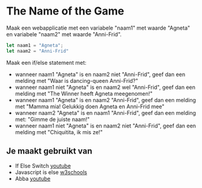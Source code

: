 # The Name of the Game

Maak een webapplicatie met een variabele "naam1" met waarde "Agneta" en variabele "naam2" met waarde "Anni-Frid". 

```javascript
let naam1 = "Agneta";
let naam2 = "Anni-Frid"
```

Maak een if/else statement met:
- wanneer naam1 "Agneta" is en naam2 niet "Anni-Frid", geef dan een melding met "Waar is dancing-queen Anni-Frid?"
- wanneer naam1 niet "Agneta" is en naam2 wel "Anni-Frid", geef dan een melding met "The Winner heeft Agneta meegenomen!"
- wanneer naam1 "Agneta" is en naam2 "Anni-Frid", geef dan een melding met "Mamma mia! Gelukkig doen Agneta en Anni-Frid mee"
- wanneer naam2 "Agneta" is en naam1 "Anni-Frid", geef dan een melding met: "Gimme de juiste naam!"
- wanneer naam1 niet "Agneta" is en naam2 niet "Anni-Frid", geef dan een melding met "Chiquitita, ik mis ze!"

## Je maakt gebruikt van
- If Else Switch [youtube](https://www.youtube.com/watch?v=ndXEEG3kZOU)
- Javascript is else [w3schools](https://www.w3schools.com/js/js_if_else.asp)
- Abba [youtube](https://www.youtube.com/watch?v=Sj_9CiNkkn4)